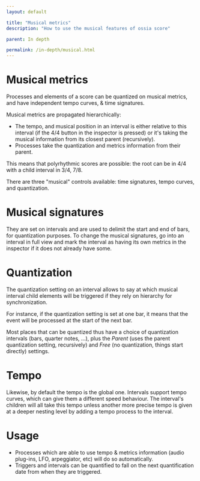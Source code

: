 ```yaml
---
layout: default

title: "Musical metrics"
description: "How to use the musical features of ossia score"

parent: In depth

permalink: /in-depth/musical.html
---
```


# Musical metrics

Processes and elements of a score can be quantized on musical metrics, and have independent
tempo curves, & time signatures.

Musical metrics are propagated hierarchically:
  * The tempo, and musical position in an interval is either relative to this interval
    (if the 4/4 button in the inspector is pressed)
    or it's taking the musical information from its closest parent (recursively).
  * Processes take the quantization and metrics information from their parent.

This means that polyrhythmic scores are possible: the root can be in 4/4 with a child interval in 3/4, 7/8.

There are three "musical" controls available: time signatures, tempo curves, and quantization.

# Musical signatures
They are set on intervals and are used to delimit the start and end of bars, for quantization purposes.
To change the musical signatures, go into an interval in full view and mark the interval as having
its own metrics in the inspector if it does not already have some.

# Quantization
The quantization setting on an interval allows to say at which musical interval
child elements will be triggered if they rely on hierarchy for synchronization.

For instance, if the quantization setting is set at one bar, it means that
the event will be processed at the start of the next bar.

Most places that can be quantized thus have a choice of quantization intervals (bars, quarter notes, ...),
plus the *Parent* (uses the parent quantization setting, recursively) and *Free* (no quantization, things start directly)
settings.

# Tempo
Likewise, by default the tempo is the global one. Intervals support tempo curves,
which can give them a different speed behaviour.
The interval's children will all take this tempo unless another more precise tempo is
given at a deeper nesting level by adding a tempo process to the interval.

# Usage
- Processes which are able to use tempo & metrics information (audio plug-ins, LFO, arpeggiator, etc) will do so automatically.
- Triggers and intervals can be quantified to fall on the next quantification date from when they are triggered.

<!--
# Timing
How timing works in ossia score.

- Quantification
- Model time
- Physical time
-->